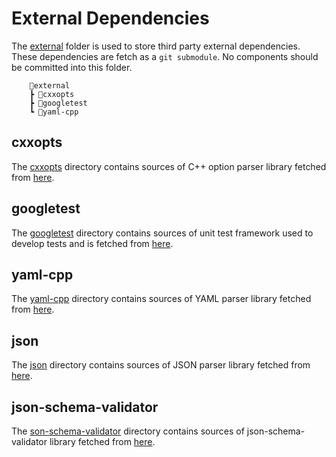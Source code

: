 # External Dependencies

The [external](./external/) folder is used to store third party external
dependencies. These dependencies are fetch as a `git submodule`. No components
should be committed into this folder.

```
    📂external
    ┣ 📂cxxopts
    ┣ 📂googletest
    ┗ 📂yaml-cpp
```

## cxxopts

The [cxxopts](./cxxopts) directory contains sources of C++ option parser
library fetched from [here](https://github.com/jarro2783/cxxopts).

## googletest

The [googletest](./googletest) directory contains sources of unit test
framework used to develop tests and is fetched from
[here](https://github.com/google/googletest).

## yaml-cpp

The [yaml-cpp](./yaml-cpp) directory contains sources of YAML parser
library fetched from [here](https://github.com/jbeder/yaml-cpp).

## json

The [json](./json) directory contains sources of JSON parser
library fetched from [here](https://github.com/nlohmann/json).

## json-schema-validator

The [son-schema-validator](./son-schema-validator) directory contains sources
of json-schema-validator library fetched from
[here](https://github.com/pboettch/json-schema-validator).
